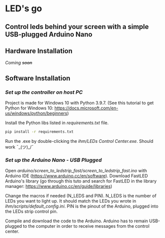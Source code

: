 # LED's go
## Control leds behind your screen with a simple USB-plugged Arduino Nano 

## Hardware Installation
_Coming ~~soon~~_

## Software Installation
### _Set up the controller on host PC_
Project is made for Windows 10 with Python 3.9.7.
(See this tutorial to get Python for Windows 10: https://docs.microsoft.com/en-us/windows/python/beginners)

Install the Python libs listed in _requirements.txt_ file.

```sh
pip install -r requirements.txt
```

Run the .exe by double-clicking the _ihm/LEDs Control Center.exe_. Should work ¯\_(ツ)_/¯

### _Set up the Arduino Nano - USB Plugged_
Open _arduino/screen\_to\_ledstrip\_fast/screen\_to\_ledstrip\_fast.ino_ with Arduino IDE (https://www.arduino.cc/en/software).
Download FastLED Arduino's library (go through this tuto and search for FastLED in the library manager: https://www.arduino.cc/en/guide/libraries)

Change the macros if needed (N\_LEDS and PIN). 
N\_LEDS is the number of LEDs you want to light up. It should match the LEDs you wrote in _ihm/scripts/default\_config.ini_.
PIN is the pinout of the Arduino, plugged into the LEDs strip control pin.

Compile and download the code to the Arduino.
Arduino has to remain USB-plugged to the computer in order to receive messages from the control center.



